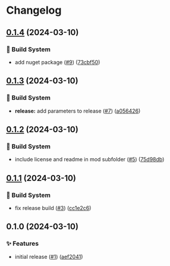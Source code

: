# Changelog

## [0.1.4](https://github.com/Xenira/TTIK/compare/v0.1.3...v0.1.4) (2024-03-10)


### 👷 Build System

* add nuget package ([#9](https://github.com/Xenira/TTIK/issues/9)) ([73cbf50](https://github.com/Xenira/TTIK/commit/73cbf507d3746e8097bd9587564e0cd0ec1a2673))

## [0.1.3](https://github.com/Xenira/TTIK/compare/v0.1.2...v0.1.3) (2024-03-10)


### 👷 Build System

* **release:** add parameters to release ([#7](https://github.com/Xenira/TTIK/issues/7)) ([a056426](https://github.com/Xenira/TTIK/commit/a0564269d525f2b6238f7591d2b9277de99ab4a1))

## [0.1.2](https://github.com/Xenira/TTIK/compare/v0.1.1...v0.1.2) (2024-03-10)


### 👷 Build System

* include license and readme in mod subfolder ([#5](https://github.com/Xenira/TTIK/issues/5)) ([75d98db](https://github.com/Xenira/TTIK/commit/75d98db91115eabe03f9acd1ba0a79c15a5c625a))

## [0.1.1](https://github.com/Xenira/TTIK/compare/v0.1.0...v0.1.1) (2024-03-10)


### 👷 Build System

* fix release build ([#3](https://github.com/Xenira/TTIK/issues/3)) ([cc1e2c6](https://github.com/Xenira/TTIK/commit/cc1e2c6082234d53d9f0cb467673caa92ddaa908))

## 0.1.0 (2024-03-10)


### ✨ Features

* initial release ([#1](https://github.com/Xenira/TTIK/issues/1)) ([aef2041](https://github.com/Xenira/TTIK/commit/aef2041c47d164697036fc7651fbfd070f49c668))
